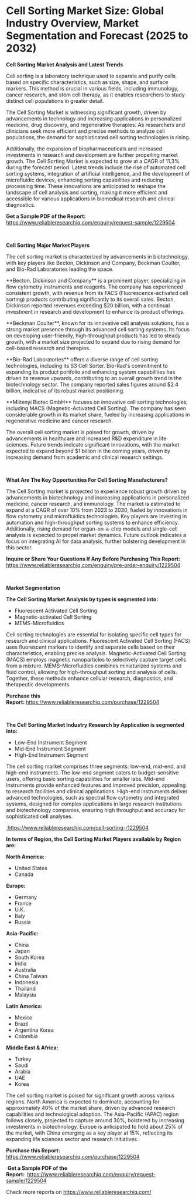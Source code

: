 <p><h1>Cell Sorting Market Size: Global Industry Overview, Market Segmentation and Forecast (2025 to 2032)</h1></p><p><strong>Cell Sorting Market Analysis and Latest Trends</strong></p>
<p><p>Cell sorting is a laboratory technique used to separate and purify cells based on specific characteristics, such as size, shape, and surface markers. This method is crucial in various fields, including immunology, cancer research, and stem cell therapy, as it enables researchers to study distinct cell populations in greater detail. </p><p>The Cell Sorting Market is witnessing significant growth, driven by advancements in technology and increasing applications in personalized medicine, drug discovery, and regenerative therapies. As researchers and clinicians seek more efficient and precise methods to analyze cell populations, the demand for sophisticated cell sorting technologies is rising. </p><p>Additionally, the expansion of biopharmaceuticals and increased investments in research and development are further propelling market growth. The Cell Sorting Market is expected to grow at a CAGR of 11.3% during the forecast period. Latest trends include the rise of automated cell sorting systems, integration of artificial intelligence, and the development of microfluidic devices, enhancing sorting capabilities and reducing processing time. These innovations are anticipated to reshape the landscape of cell analysis and sorting, making it more efficient and accessible for various applications in biomedical research and clinical diagnostics.</p></p>
<p><strong>Get a Sample PDF of the Report:&nbsp;</strong> <a href="https://www.reliableresearchiq.com/enquiry/request-sample/1229504?utm_campaign=2301&utm_medium=2&utm_source=Github&utm_content=ia&utm_term=03032025&utm_id=cell-sorting">https://www.reliableresearchiq.com/enquiry/request-sample/1229504</a></p>
<p>&nbsp;</p>
<p><strong>Cell Sorting Major Market Players</strong></p>
<p><p>The cell sorting market is characterized by advancements in biotechnology, with key players like Becton, Dickinson and Company, Beckman Coulter, and Bio-Rad Laboratories leading the space. </p><p>**Becton, Dickinson and Company** is a prominent player, specializing in flow cytometry instruments and reagents. The company has experienced consistent growth, with revenue from its FACS (Fluorescence-activated cell sorting) products contributing significantly to its overall sales. Becton, Dickinson reported revenues exceeding $20 billion, with a continual investment in research and development to enhance its product offerings.</p><p>**Beckman Coulter**, known for its innovative cell analysis solutions, has a strong market presence through its advanced cell sorting systems. Its focus on developing user-friendly, high-throughput products has led to steady growth, with a market size projected to expand due to rising demand for cell-based research and therapies.</p><p>**Bio-Rad Laboratories** offers a diverse range of cell sorting technologies, including its S3 Cell Sorter. Bio-Rad's commitment to expanding its product portfolio and enhancing system capabilities has driven its revenue upwards, contributing to an overall growth trend in the biotechnology sector. The company reported sales figures around $2.4 billion, indicative of its robust market positioning.</p><p>**Miltenyi Biotec GmbH** focuses on innovative cell sorting technologies, including MACS (Magnetic-Activated Cell Sorting). The company has seen considerable growth in its market share, fueled by increasing applications in regenerative medicine and cancer research.</p><p>The overall cell sorting market is poised for growth, driven by advancements in healthcare and increased R&D expenditure in life sciences. Future trends indicate significant innovations, with the market expected to expand beyond $1 billion in the coming years, driven by increasing demand from academic and clinical research settings.</p></p>
<p>&nbsp;</p>
<p><strong>What Are The Key Opportunities For Cell Sorting Manufacturers?</strong></p>
<p><p>The Cell Sorting market is projected to experience robust growth driven by advancements in biotechnology and increasing applications in personalized medicine, cancer research, and immunology. The market is estimated to expand at a CAGR of over 10% from 2023 to 2030, fueled by innovations in flow cytometry and microfluidics technologies. Key players are investing in automation and high-throughput sorting systems to enhance efficiency. Additionally, rising demand for organ-on-a-chip models and single-cell analysis is expected to propel market dynamics. Future outlook indicates a focus on integrating AI for data analysis, further bolstering development in this sector.</p></p>
<p><strong>Inquire or Share Your Questions If Any Before Purchasing This Report:</strong> <a href="https://www.reliableresearchiq.com/enquiry/pre-order-enquiry/1229504?utm_campaign=2301&utm_medium=2&utm_source=Github&utm_content=ia&utm_term=03032025&utm_id=cell-sorting">https://www.reliableresearchiq.com/enquiry/pre-order-enquiry/1229504</a></p>
<p>&nbsp;</p>
<p><strong>Market Segmentation</strong></p>
<p><strong>The Cell Sorting Market Analysis by types is segmented into:</strong></p>
<p><ul><li>Fluorescent Activated Cell Sorting</li><li>Magnetic-activated Cell Sorting</li><li>MEMS-Microfluidics</li></ul></p>
<p><p>Cell sorting technologies are essential for isolating specific cell types for research and clinical applications. Fluorescent Activated Cell Sorting (FACS) uses fluorescent markers to identify and separate cells based on their characteristics, enabling precise analysis. Magnetic-Activated Cell Sorting (MACS) employs magnetic nanoparticles to selectively capture target cells from a mixture. MEMS-Microfluidics combines miniaturized systems and fluid control, allowing for high-throughput sorting and analysis of cells. Together, these methods enhance cellular research, diagnostics, and therapeutic developments.</p></p>
<p><strong>Purchase this Report:&nbsp;</strong><a href="https://www.reliableresearchiq.com/purchase/1229504?utm_campaign=2301&utm_medium=2&utm_source=Github&utm_content=ia&utm_term=03032025&utm_id=cell-sorting">https://www.reliableresearchiq.com/purchase/1229504</a></p>
<p>&nbsp;</p>
<p><strong>The Cell Sorting Market Industry Research by Application is segmented into:</strong></p>
<p><ul><li>Low-End Instrument Segment</li><li>Mid-End Instrument Segment</li><li>High-End Instrument Segment</li></ul></p>
<p><p>The cell sorting market comprises three segments: low-end, mid-end, and high-end instruments. The low-end segment caters to budget-sensitive users, offering basic sorting capabilities for smaller labs. Mid-end instruments provide enhanced features and improved precision, appealing to research facilities and clinical applications. High-end instruments deliver advanced technologies, such as spectral flow cytometry and integrated systems, designed for complex applications in large research institutions and biotechnology companies, ensuring high throughput and accuracy for sophisticated cell analyses.</p></p>
<p><a href="https://www.reliableresearchiq.com/cell-sorting-r1229504?utm_campaign=2301&utm_medium=2&utm_source=Github&utm_content=ia&utm_term=03032025&utm_id=cell-sorting">&nbsp;https://www.reliableresearchiq.com/cell-sorting-r1229504</a></p>
<p><strong>In terms of Region, the Cell Sorting Market Players available by Region are:</strong></p>
<p>
    <p> <strong> North America: </strong>
        <ul>
            <li>United States</li>
            <li>Canada</li>
        </ul>
        </p> 
    <p> <strong> Europe: </strong>
        <ul>
            <li>Germany</li>
            <li>France</li>
            <li>U.K.</li>
            <li>Italy</li>
            <li>Russia</li>
        </ul>
        </p> 
    <p> <strong> Asia-Pacific: </strong>
        <ul>
            <li>China</li>
            <li>Japan</li>
            <li>South Korea</li>
            <li>India</li>
            <li>Australia</li>
            <li>China Taiwan</li>
            <li>Indonesia</li>
            <li>Thailand</li>
            <li>Malaysia</li>
        </ul>
        </p> 
    <p> <strong> Latin America: </strong>
        <ul>
            <li>Mexico</li>
            <li>Brazil</li>
            <li>Argentina Korea</li>
            <li>Colombia</li>
        </ul>
        </p> 
    <p> <strong> Middle East & Africa: </strong>
        <ul>
            <li>Turkey</li>
            <li>Saudi</li>
            <li>Arabia</li>
            <li>UAE</li>
            <li>Korea</li>
        </ul>
    </p>
    </p>
<p><p>The cell sorting market is poised for significant growth across various regions. North America is expected to dominate, accounting for approximately 40% of the market share, driven by advanced research capabilities and technological adoption. The Asia-Pacific (APAC) region follows closely, projected to capture around 30%, bolstered by increasing investments in biotechnology. Europe is anticipated to hold about 25% of the market, with China emerging as a key player at 15%, reflecting its expanding life sciences sector and research initiatives.</p></p>
<p><strong>Purchase this Report: </strong><a href="https://www.reliableresearchiq.com/purchase/1229504?utm_campaign=2301&utm_medium=2&utm_source=Github&utm_content=ia&utm_term=03032025&utm_id=cell-sorting">https://www.reliableresearchiq.com/purchase/1229504</a></p>
<p>&nbsp;<strong>Get a Sample PDF of the Report:&nbsp;&nbsp;</strong><a href="https://www.reliableresearchiq.com/enquiry/request-sample/1229504?utm_campaign=2301&utm_medium=2&utm_source=Github&utm_content=ia&utm_term=03032025&utm_id=cell-sorting">https://www.reliableresearchiq.com/enquiry/request-sample/1229504</a></p>
<p><strong></strong></p>
<p>Check more reports on <a href="https://www.reliableresearchiq.com/?utm_campaign=2301&utm_medium=2&utm_source=Github&utm_content=ia&utm_term=03032025&utm_id=cell-sorting">https://www.reliableresearchiq.com/</a></p>